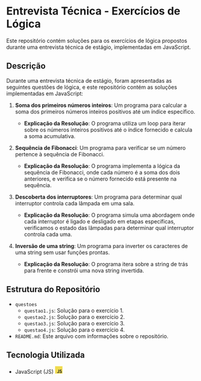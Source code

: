 # Entrevista Técnica - Exercícios de Lógica

Este repositório contém soluções para os exercícios de lógica propostos durante uma entrevista técnica de estágio, implementadas em JavaScript.

## Descrição

Durante uma entrevista técnica de estágio, foram apresentadas as seguintes questões de lógica, e este repositório contém as soluções implementadas em JavaScript:

1. **Soma dos primeiros números inteiros**: Um programa para calcular a soma dos primeiros números inteiros positivos até um índice específico.
   - **Explicação da Resolução**: O programa utiliza um loop para iterar sobre os números inteiros positivos até o índice fornecido e calcula a soma acumulativa.
   
2. **Sequência de Fibonacci**: Um programa para verificar se um número pertence à sequência de Fibonacci.
   - **Explicação da Resolução**: O programa implementa a lógica da sequência de Fibonacci, onde cada número é a soma dos dois anteriores, e verifica se o número fornecido está presente na sequência.

3. **Descoberta dos interruptores**: Um programa para determinar qual interruptor controla cada lâmpada em uma sala.
   - **Explicação da Resolução**: O programa simula uma abordagem onde cada interruptor é ligado e desligado em etapas específicas, verificamos o estado das lâmpadas para determinar qual interruptor controla cada uma.

4. **Inversão de uma string**: Um programa para inverter os caracteres de uma string sem usar funções prontas.
   - **Explicação da Resolução**: O programa itera sobre a string de trás para frente e constrói uma nova string invertida.

## Estrutura do Repositório
- `questoes`
    - `questao1.js`: Solução para o exercício 1.
    - `questao2.js`: Solução para o exercício 2.
    - `questao3.js`: Solução para o exercício 3.
    - `questao4.js`: Solução para o exercício 4.
- `README.md`: Este arquivo com informações sobre o repositório.

## Tecnologia Utilizada

- JavaScript (JS) <img src="https://raw.githubusercontent.com/devicons/devicon/master/icons/javascript/javascript-original.svg" alt="JavaScript Logo" width="20" height="20" />


